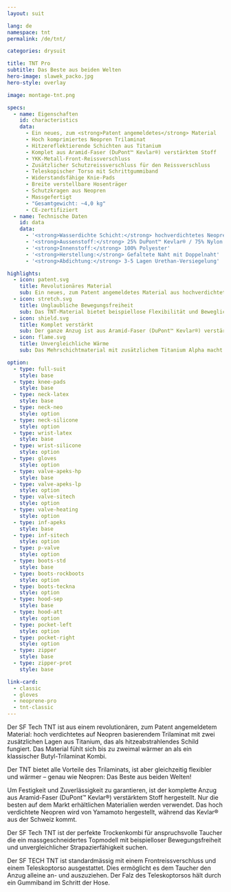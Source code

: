 ```yaml
---
layout: suit

lang: de
namespace: tnt
permalink: /de/tnt/

categories: drysuit

title: TNT Pro
subtitle: Das Beste aus beiden Welten
hero-image: slawek_packo.jpg
hero-style: overlay

image: montage-tnt.png

specs:
  - name: Eigenschaften
    id: characteristics
    data:
      - Ein neues, zum <strong>Patent angemeldetes</strong> Material
      - Hoch komprimiertes Neopren Trilaminat
      - Hitzereflektierende Schichten aus Titanium
      - Komplet aus Aramid-Faser (DuPont™ Kevlar®) verstärktem Stoff
      - YKK-Metall-Front-Reissverschluss
      - Zusätzlicher Schutzreissverschluss für den Reissverschluss
      - Teleskopischer Torso mit Schrittgummiband
      - Widerstandsfähige Knie-Pads
      - Breite verstellbare Hosenträger
      - Schutzkragen aus Neopren
      - Massgefertigt
      - "Gesamtgewicht: ~4,0 kg"
      - CE-zertifiziert
  - name: Technische Daten
    id: data
    data:
      - '<strong>Wasserdichte Schicht:</strong> hochverdichtetes Neopren'
      - '<strong>Aussenstoff:</strong> 25% DuPont™ Kevlar® / 75% Nylon'
      - '<strong>Innenstoff:</strong> 100% Polyester'
      - '<strong>Herstellung:</strong> Gefaltete Naht mit Doppelnaht'
      - '<strong>Abdichtung:</strong> 3-5 Lagen Urethan-Versiegelung'

highlights:
  - icon: patent.svg
    title: Revolutionäres Material
    sub: Ein neues, zum Patent angemeldetes Material aus hochverdichtetem Neopren
  - icon: stretch.svg
    title: Unglaubliche Bewegungsfreiheit
    sub: Das TNT-Material bietet beispiellose Flexibilität und Beweglichkeit
  - icon: shield.svg
    title: Komplet verstärkt
    sub: Der ganze Anzug ist aus Aramid-Faser (DuPont™ Kevlar®) verstärktem Neopren. Das macht ihn unglaublich strapazierfähig
  - icon: flame.svg
    title: Unvergleichliche Wärme
    sub: Das Mehrschichtmaterial mit zusätzlichem Titanium Alpha macht den TNT bis zu zweimal wärmer als herkömmliches Trilaminat

option:
  - type: full-suit
    style: base
  - type: knee-pads
    style: base
  - type: neck-latex
    style: base
  - type: neck-neo
    style: option
  - type: neck-silicone
    style: option
  - type: wrist-latex
    style: base
  - type: wrist-silicone
    style: option
  - type: gloves
    style: option
  - type: valve-apeks-hp
    style: base
  - type: valve-apeks-lp
    style: option
  - type: valve-sitech
    style: option
  - type: valve-heating
    style: option
  - type: inf-apeks
    style: base
  - type: inf-sitech
    style: option
  - type: p-valve
    style: option
  - type: boots-std
    style: base
  - type: boots-rockboots
    style: option
  - type: boots-teckna
    style: option
  - type: hood-sep
    style: base
  - type: hood-att
    style: option
  - type: pocket-left
    style: option
  - type: pocket-right
    style: option
  - type: zipper
    style: base
  - type: zipper-prot
    style: base

link-card:
  - classic
  - gloves
  - neoprene-pro
  - tnt-classic
---
```


Der SF Tech TNT ist aus einem revolutionären, zum Patent angemeldetem Material: hoch verdichtetes auf Neopren basierendem Trilaminat mit zwei zusätzlichen Lagen aus Titanium, das als hitzeabstrahlendes Schild fungiert. Das Material fühlt sich bis zu zweimal wärmer an als ein klassischer Butyl-Trilaminat Kombi. 

Der TNT bietet alle Vorteile des Trilaminats, ist aber gleichzeitig flexibler und wärmer – genau wie Neopren: Das Beste aus beiden Welten!

Um Festigkeit und Zuverlässigkeit zu garantieren, ist der komplette Anzug aus Aramid-Faser (DuPont™ Kevlar®) verstärktem Stoff hergestellt. Nur die besten auf dem Markt erhältlichen Materialien werden verwendet. Das hoch verdichtete Neopren wird von Yamamoto hergestellt, während das Kevlar® aus der Schweiz kommt.

Der SF Tech TNT ist der perfekte Trockenkombi für anspruchsvolle Taucher die ein massgeschneidertes Topmodell mit beispielloser Bewegungsfreiheit und unvergleichlicher Strapazierfähigkeit suchen.

Der SF TECH TNT ist standardmässig mit einem Frontreissverschluss und einem Teleskoptorso ausgestattet. Dies ermöglicht es dem Taucher den Anzug alleine an- und auszuziehen. Der Falz des Teleskoptorsos hält durch ein Gummiband im Schritt der Hose.
